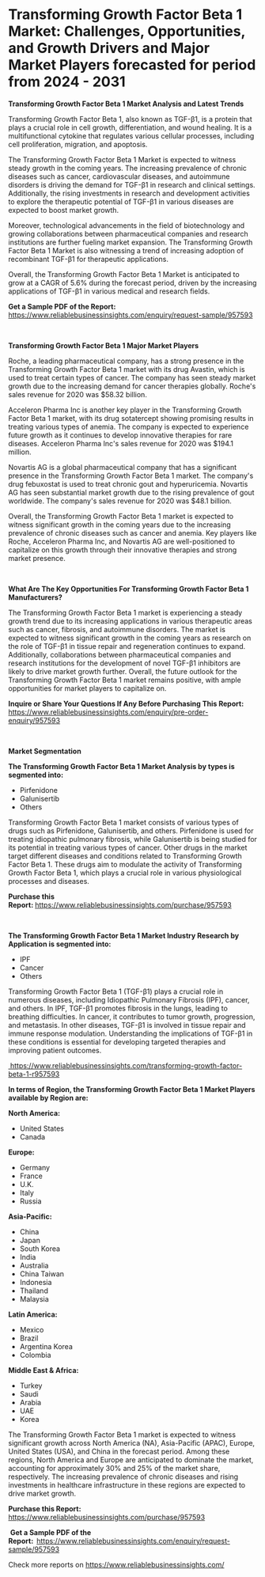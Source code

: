 <p><h1>Transforming Growth Factor Beta 1 Market: Challenges, Opportunities, and Growth Drivers and Major Market Players forecasted for period from 2024 - 2031</h1></p><p><strong>Transforming Growth Factor Beta 1 Market Analysis and Latest Trends</strong></p>
<p><p>Transforming Growth Factor Beta 1, also known as TGF-β1, is a protein that plays a crucial role in cell growth, differentiation, and wound healing. It is a multifunctional cytokine that regulates various cellular processes, including cell proliferation, migration, and apoptosis.</p><p>The Transforming Growth Factor Beta 1 Market is expected to witness steady growth in the coming years. The increasing prevalence of chronic diseases such as cancer, cardiovascular diseases, and autoimmune disorders is driving the demand for TGF-β1 in research and clinical settings. Additionally, the rising investments in research and development activities to explore the therapeutic potential of TGF-β1 in various diseases are expected to boost market growth.</p><p>Moreover, technological advancements in the field of biotechnology and growing collaborations between pharmaceutical companies and research institutions are further fueling market expansion. The Transforming Growth Factor Beta 1 Market is also witnessing a trend of increasing adoption of recombinant TGF-β1 for therapeutic applications.</p><p>Overall, the Transforming Growth Factor Beta 1 Market is anticipated to grow at a CAGR of 5.6% during the forecast period, driven by the increasing applications of TGF-β1 in various medical and research fields.</p></p>
<p><strong>Get a Sample PDF of the Report:&nbsp;</strong> <a href="https://www.reliablebusinessinsights.com/enquiry/request-sample/957593">https://www.reliablebusinessinsights.com/enquiry/request-sample/957593</a></p>
<p>&nbsp;</p>
<p><strong>Transforming Growth Factor Beta 1 Major Market Players</strong></p>
<p><p>Roche, a leading pharmaceutical company, has a strong presence in the Transforming Growth Factor Beta 1 market with its drug Avastin, which is used to treat certain types of cancer. The company has seen steady market growth due to the increasing demand for cancer therapies globally. Roche's sales revenue for 2020 was $58.32 billion.</p><p>Acceleron Pharma Inc is another key player in the Transforming Growth Factor Beta 1 market, with its drug sotatercept showing promising results in treating various types of anemia. The company is expected to experience future growth as it continues to develop innovative therapies for rare diseases. Acceleron Pharma Inc's sales revenue for 2020 was $194.1 million.</p><p>Novartis AG is a global pharmaceutical company that has a significant presence in the Transforming Growth Factor Beta 1 market. The company's drug febuxostat is used to treat chronic gout and hyperuricemia. Novartis AG has seen substantial market growth due to the rising prevalence of gout worldwide. The company's sales revenue for 2020 was $48.1 billion.</p><p>Overall, the Transforming Growth Factor Beta 1 market is expected to witness significant growth in the coming years due to the increasing prevalence of chronic diseases such as cancer and anemia. Key players like Roche, Acceleron Pharma Inc, and Novartis AG are well-positioned to capitalize on this growth through their innovative therapies and strong market presence.</p></p>
<p>&nbsp;</p>
<p><strong>What Are The Key Opportunities For Transforming Growth Factor Beta 1 Manufacturers?</strong></p>
<p><p>The Transforming Growth Factor Beta 1 market is experiencing a steady growth trend due to its increasing applications in various therapeutic areas such as cancer, fibrosis, and autoimmune disorders. The market is expected to witness significant growth in the coming years as research on the role of TGF-β1 in tissue repair and regeneration continues to expand. Additionally, collaborations between pharmaceutical companies and research institutions for the development of novel TGF-β1 inhibitors are likely to drive market growth further. Overall, the future outlook for the Transforming Growth Factor Beta 1 market remains positive, with ample opportunities for market players to capitalize on.</p></p>
<p><strong>Inquire or Share Your Questions If Any Before Purchasing This Report:</strong> <a href="https://www.reliablebusinessinsights.com/enquiry/pre-order-enquiry/957593">https://www.reliablebusinessinsights.com/enquiry/pre-order-enquiry/957593</a></p>
<p>&nbsp;</p>
<p><strong>Market Segmentation</strong></p>
<p><strong>The Transforming Growth Factor Beta 1 Market Analysis by types is segmented into:</strong></p>
<p><ul><li>Pirfenidone</li><li>Galunisertib</li><li>Others</li></ul></p>
<p><p>Transforming Growth Factor Beta 1 market consists of various types of drugs such as Pirfenidone, Galunisertib, and others. Pirfenidone is used for treating idiopathic pulmonary fibrosis, while Galunisertib is being studied for its potential in treating various types of cancer. Other drugs in the market target different diseases and conditions related to Transforming Growth Factor Beta 1. These drugs aim to modulate the activity of Transforming Growth Factor Beta 1, which plays a crucial role in various physiological processes and diseases.</p></p>
<p><strong>Purchase this Report:&nbsp;</strong><a href="https://www.reliablebusinessinsights.com/purchase/957593">https://www.reliablebusinessinsights.com/purchase/957593</a></p>
<p>&nbsp;</p>
<p><strong>The Transforming Growth Factor Beta 1 Market Industry Research by Application is segmented into:</strong></p>
<p><ul><li>IPF</li><li>Cancer</li><li>Others</li></ul></p>
<p><p>Transforming Growth Factor Beta 1 (TGF-β1) plays a crucial role in numerous diseases, including Idiopathic Pulmonary Fibrosis (IPF), cancer, and others. In IPF, TGF-β1 promotes fibrosis in the lungs, leading to breathing difficulties. In cancer, it contributes to tumor growth, progression, and metastasis. In other diseases, TGF-β1 is involved in tissue repair and immune response modulation. Understanding the implications of TGF-β1 in these conditions is essential for developing targeted therapies and improving patient outcomes.</p></p>
<p><a href="https://www.reliablebusinessinsights.com/transforming-growth-factor-beta-1-r957593">&nbsp;https://www.reliablebusinessinsights.com/transforming-growth-factor-beta-1-r957593</a></p>
<p><strong>In terms of Region, the Transforming Growth Factor Beta 1 Market Players available by Region are:</strong></p>
<p>
    <p> <strong> North America: </strong>
        <ul>
            <li>United States</li>
            <li>Canada</li>
        </ul>
        </p> 
    <p> <strong> Europe: </strong>
        <ul>
            <li>Germany</li>
            <li>France</li>
            <li>U.K.</li>
            <li>Italy</li>
            <li>Russia</li>
        </ul>
        </p> 
    <p> <strong> Asia-Pacific: </strong>
        <ul>
            <li>China</li>
            <li>Japan</li>
            <li>South Korea</li>
            <li>India</li>
            <li>Australia</li>
            <li>China Taiwan</li>
            <li>Indonesia</li>
            <li>Thailand</li>
            <li>Malaysia</li>
        </ul>
        </p> 
    <p> <strong> Latin America: </strong>
        <ul>
            <li>Mexico</li>
            <li>Brazil</li>
            <li>Argentina Korea</li>
            <li>Colombia</li>
        </ul>
        </p> 
    <p> <strong> Middle East & Africa: </strong>
        <ul>
            <li>Turkey</li>
            <li>Saudi</li>
            <li>Arabia</li>
            <li>UAE</li>
            <li>Korea</li>
        </ul>
    </p>
    </p>
<p><p>The Transforming Growth Factor Beta 1 market is expected to witness significant growth across North America (NA), Asia-Pacific (APAC), Europe, United States (USA), and China in the forecast period. Among these regions, North America and Europe are anticipated to dominate the market, accounting for approximately 30% and 25% of the market share, respectively. The increasing prevalence of chronic diseases and rising investments in healthcare infrastructure in these regions are expected to drive market growth.</p></p>
<p><strong>Purchase this Report: </strong><a href="https://www.reliablebusinessinsights.com/purchase/957593">https://www.reliablebusinessinsights.com/purchase/957593</a></p>
<p>&nbsp;<strong>Get a Sample PDF of the Report:&nbsp;&nbsp;</strong><a href="https://www.reliablebusinessinsights.com/enquiry/request-sample/957593">https://www.reliablebusinessinsights.com/enquiry/request-sample/957593</a></p>
<p><strong></strong></p>
<p>Check more reports on <a href="https://www.reliablebusinessinsights.com/">https://www.reliablebusinessinsights.com/</a></p>